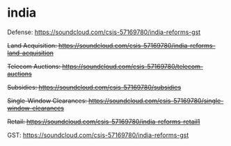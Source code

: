 # india
 
Defense: https://soundcloud.com/csis-57169780/india-reforms-gst
 
~~Land Acquisition: https://soundcloud.com/csis-57169780/india-reforms-land-acquisition~~
 
~~Telecom Auctions: https://soundcloud.com/csis-57169780/telecom-auctions~~
 
~~Subsidies: https://soundcloud.com/csis-57169780/subsidies~~
 
~~Single-Window Clearances: https://soundcloud.com/csis-57169780/single-window-clearances~~
 
~~Retail: https://soundcloud.com/csis-57169780/india-reforms-retail1~~
 
GST: https://soundcloud.com/csis-57169780/india-reforms-gst
